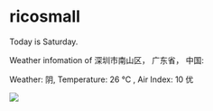 # ricosmall

Today is Saturday.

Weather infomation of 深圳市南山区， 广东省， 中国: 

Weather: 阴, Temperature: 26 ℃ , Air Index: 10 优

<img src="https://github-readme-stats.vercel.app/api?username=ricosmall&show_icons=true" />
